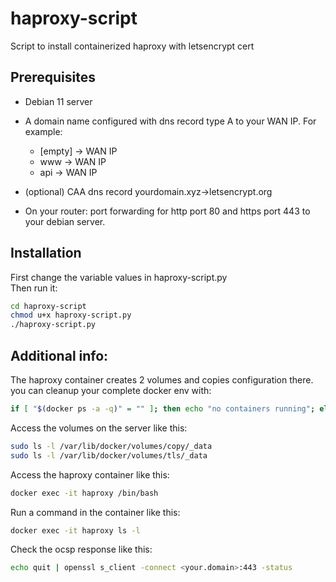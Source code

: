 # haproxy-script
Script to install containerized haproxy with letsencrypt cert

## Prerequisites
- Debian 11 server
- A domain name configured with dns record type A to your WAN IP. For example:
  - [empty]  ->  WAN IP
  - www      ->  WAN IP
  - api      ->  WAN IP
 - (optional) CAA dns record yourdomain.xyz->letsencrypt.org
  
- On your router: port forwarding for http port 80 and https port 443 to your debian server.

## Installation

First change the variable values in haproxy-script.py \
Then run it:

```bash
cd haproxy-script
chmod u+x haproxy-script.py
./haproxy-script.py
```

## Additional info:
The haproxy container creates 2 volumes and copies configuration there. you can cleanup your complete docker env with:
```bash
if [ "$(docker ps -a -q)" = "" ]; then echo "no containers running"; else docker kill $(docker ps -a -q); fi && docker system prune --volumes -af
```

Access the volumes on the server like this:
```bash
sudo ls -l /var/lib/docker/volumes/copy/_data
sudo ls -l /var/lib/docker/volumes/tls/_data
```

Access the haproxy container like this:
```bash
docker exec -it haproxy /bin/bash
```

Run a command in the container like this:
```bash
docker exec -it haproxy ls -l
```

Check the ocsp response like this:
```bash
echo quit | openssl s_client -connect <your.domain>:443 -status
```
